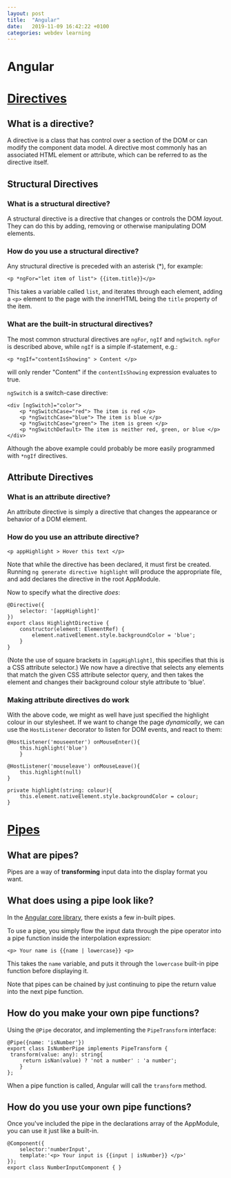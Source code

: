 ```yaml
---
layout: post
title:  "Angular"
date:   2019-11-09 16:42:22 +0100
categories: webdev learning
---
```


Angular
========================

# [Directives](https://angular.io/api/core/Directive)
## What is a directive?

A directive is a class that has control over a section of the DOM or can modify the component data model. A directive most commonly has an associated HTML element or attribute, which can be referred to as the directive itself.
## Structural Directives
### What is a structural directive?

A structural directive is a directive that changes or controls the DOM *layout*. They can do this by adding, removing or otherwise manipulating DOM elements.

### How do you use a structural directive?

Any structural directive is preceded with an asterisk (*), for example:

`<p *ngFor="let item of list"> {{item.title}}</p>`

This takes a variable called `list`, and iterates through each element, adding a `<p>` element to the page with the innerHTML being the `title` property of the item.

### What are the built-in structural directives?

The most common structural directives are `ngFor`, `ngIf` and `ngSwitch`. `ngFor` is described above, while `ngIf` is a simple if-statement, e.g.:

`<p *ngIf="contentIsShowing" > Content </p>`

will only render "Content" if the `contentIsShowing` expression evaluates to true.

`ngSwitch` is a switch-case directive:

```
<div [ngSwitch]="color">
	<p *ngSwitchCase="red"> The item is red </p>
	<p *ngSwitchCase="blue"> The item is blue </p>
	<p *ngSwitchCase="green"> The item is green </p>
	<p *ngSwitchDefault> The item is neither red, green, or blue </p>
</div>
```
Although the above example could probably be more easily programmed with `*ngIf` directives.

## Attribute Directives

### What is an attribute directive?

An attribute directive is simply a directive that changes the appearance or behavior of a DOM element.

### How do you use an attribute directive?

`<p appHighlight > Hover this text </p>`

Note that while the directive has been declared, it must first be created. Running `ng generate directive highlight` will produce the appropriate file, and add declares the directive in the root AppModule.

Now to specify what the directive *does*:

```
@Directive({
	selector: '[appHighlight]'
})
export class HighlightDirective {
	constructor(element: ElementRef) { 
		element.nativeElement.style.backgroundColor = 'blue';
	}
}
```
(Note the use of square brackets in `[appHighlight]`, this specifies that this is a CSS attribute selector.)
We now have a directive that selects any elements that match the given CSS attribute selector query, and then takes the element and changes their background colour style attribute to 'blue'.

### Making attribute directives do work

With the above code, we might as well have just specified the highlight colour in our stylesheet. If we want to change the page *dynamically*, we can use the `HostListener` decorator to listen for DOM events, and react to them:

```
@HostListener('mouseenter') onMouseEnter(){
	this.highlight('blue')
	}
	
@HostListener('mouseleave') onMouseLeave(){
	this.highlight(null)
}

private highlight(string: colour){
	this.element.nativeElement.style.backgroundColor = colour;
}
```
# [Pipes](https://angular.io/api/core/Pipe)
## What are pipes?

Pipes are a way of **transforming** input data into the display format you want.

## What does using a pipe look like?

In the [Angular core library](https://angular.io/api/core), there exists a few in-built pipes.

To use a pipe, you simply flow the input data through the pipe operator into a pipe function inside the interpolation expression:

`<p> Your name is {{name | lowercase}} <p>`

This takes the `name` variable, and puts it through the `lowercase` built-in pipe function before displaying it. 

Note that pipes can be chained by just continuing to pipe the return value into the next pipe function.

## How do you make your own pipe functions?

Using the `@Pipe`  decorator, and implementing the `PipeTransform` interface:

```
@Pipe({name: 'isNumber'})
export class IsNumberPipe implements PipeTransform {
 transform(value: any): string{
	 return isNan(value) ? 'not a number' : 'a number';
 	}
};
```

When a pipe function is called, Angular will call the `transform` method.

## How do you use your own pipe functions?

Once you've included the pipe in the declarations array of the AppModule, you can use it just like a built-in.

```
@Component({
	selector:'numberInput',
	template:'<p> Your input is {{input | isNumber}} </p>'
});
export class NumberInputComponent { }
```

